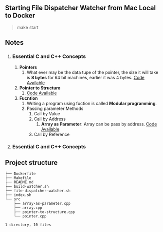 ## Starting File Dispatcher Watcher from Mac Local to Docker
> make start

## __Notes__
1. ### __Essential C and C++ Concepts__
    1. __Pointers__
       1. What ever may be the data tupe of the pointer, the size it will take is **8 bytes** for 64 bit machines, earlier it was 4 bytes. [Code Available](src/pointer.cpp)
    2. __Pointer to Structure__
       1. [Code Available](src/pointer-to-structure.cpp)
    3. __Fucntion__
       1. Writing a program using fuction is called **Modular programming**.
       2. Passing parameter Methods
          1. Call by Value
          2. Call by Address
             1. **Array as Parameter**: Array can be pass by address. [Code Available](src/array-as-parameter.cpp)
          3. Call by Reference
2. ### Essential C and C++ Concepts

## Project structure
```.
├── Dockerfile
├── Makefile
├── README.md
├── build-watcher.sh
├── file-dispatcher-watcher.sh
├── index.sh
└── src
    ├── array-as-parameter.cpp
    ├── array.cpp
    ├── pointer-to-structure.cpp
    └── pointer.cpp

1 directory, 10 files
```